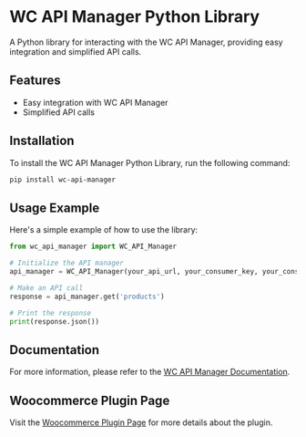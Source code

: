 # WC API Manager Python Library

A Python library for interacting with the WC API Manager, providing easy integration and simplified API calls.

## Features

* Easy integration with WC API Manager
* Simplified API calls

## Installation

To install the WC API Manager Python Library, run the following command:

```bash
pip install wc-api-manager
```

## Usage Example

Here's a simple example of how to use the library:

```python
from wc_api_manager import WC_API_Manager

# Initialize the API manager
api_manager = WC_API_Manager(your_api_url, your_consumer_key, your_consumer_secret)

# Make an API call
response = api_manager.get('products')

# Print the response
print(response.json())
```

## Documentation

For more information, please refer to the [WC API Manager Documentation](https://woocommerce.com/document/api-documentation).

## Woocommerce Plugin Page

Visit the [Woocommerce Plugin Page](https://woocommerce.com/products/woocommerce-api-manager/) for more details about the plugin.
